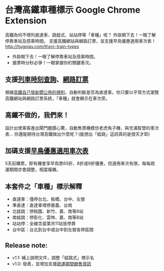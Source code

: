 台灣高鐵車種標示 Google Chrome Extension
=========

高鐵為何不增列直達車、跳蛙式、站站停等「車種」呢？
外掛開下去！一眼了解停靠車站及搭乘時間。
支援高鐵網站與網路訂票，並支援早鳥優惠適用車次表！
http://hugojay.com/thsrc-train-types

- 外掛開下去！一眼了解停靠車站及搭乘時間。
- 搶票時分秒必爭！一眼掌握你的關鍵車次。

## 支援[列車時刻查詢]、[網路訂票]
根據[高鐵自己發新聞公佈的規則]，自動判斷是否為直達車。你只要以平常方式瀏覽高鐵網站與網路訂票系統，「車種」就會顯示在車次旁。

## 高鐵不做的，我們來！
設計出使乘客進出閘門膽顫心驚，自動售票機模仿老虎角子機，與充滿智慧的車次表… 你還能期待台灣高鐵做出什麼呢？(能想出「蛙跳」這詞真的是很天才耶)

## 加碼支援[早鳥優惠適用車次表]
5天前購票，即有機會享早鳥票65折、8折或9折優惠，但適用車次有限，每每疏運期間亦會調整，相當複雜。

## 本套件之「車種」標示解釋
- 直達車：僅停台北、板橋、台中、左營
- 準直達：直達車增停嘉義、台南
- 北蛙跳：停桃園、新竹、嘉、南等8站
- 南蛙跳：停彰化、雲林、嘉、南等8站
- 站站停：全線含苗栗共11站皆停靠
- 台中區：台北到台中或台中到左營各停區間

## Release note:
- v1.1: 補上說明文件，調整「蛙跳式」標示名
- v1.0: 發表，並增加支援[疏運期間銷售資訊]

[高鐵自己發新聞公佈的規則]: <http://news.ltn.com.tw/news/life/breakingnews/1535078>
[列車時刻查詢]: <http://www.thsrc.com.tw/tw/TimeTable/SearchResult>
[網路訂票]: <https://irs.thsrc.com.tw/IMINT/>
[早鳥優惠適用車次表]: <http://www.thsrc.com.tw/tw/Article/ArticleContent/07eacc91-8e7f-4dbc-8f50-5cdb56a8c4fc>
[疏運期間銷售資訊]: <http://www.thsrc.com.tw/tw/FullyOccupied>